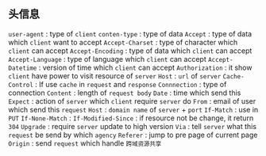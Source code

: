##  头信息
`user-agent` : type of `client` 
`conten-type` : type of data
`Accept` : type of data which `client` want to accept
`Accept-Charset` : type of character which `client` can accept
`Accept-Encoding` : type of data which `client` can accept
`Accept-Language` : type of language which `client` can accept
`Accept-Datetime` : version of time which `client` can accept
`Authorization` : it show `client` have power to visit resource of `server` 
`Host` : `url` of `server` 
`Cache-Control` : If use `cache` in `request` and `response` 
`Connnection` : type of connection
`Content` : length of `request body` 
`Date` : time which send this
`Expect` : action of `server` which `client` require `server` do
`From` : email of user which send this `request` 
`Host` : `domain name` of `server` + `port` 
`If-Match` : use in `PUT` 
`If-None-Match` : 
`If-Modified-Since` : if resource not be change, it return `304` 
`Upgrade` : require `server` update to high version
`Via` : tell `server` what this `request` be send by which `agency` 
`Referer` : jump to pre page of current page
`Origin` : send `request` which handle `跨域资源共享` 
